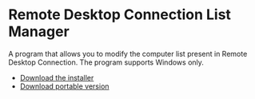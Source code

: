 # Remote Desktop Connection List Manager
A program that allows you to modify the computer list present in Remote Desktop Connection. The program supports Windows only.

* [Download the installer](https://github.com/BrandonXLF/remote-desktop-connection-list-manager/releases/latest/download/RDCLM_Installer.exe)
* [Download portable version](https://github.com/BrandonXLF/remote-desktop-connection-list-manager/releases/latest/download/RDCLM_Portable.exe)
